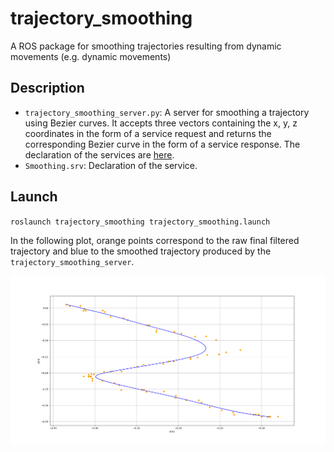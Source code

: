 # trajectory_smoothing
A ROS package for smoothing trajectories resulting from dynamic movements (e.g. dynamic movements)

## Description
* `trajectory_smoothing_server.py`: A server for smoothing a trajectory using Bezier curves. It accepts three vectors containing the x, y, z coordinates in the form of a service request and returns the corresponding Bezier curve in the form of a service response. The declaration of the services are [here]().
* `Smoothing.srv`: Declaration of the service.

## Launch
`roslaunch trajectory_smoothing trajectory_smoothing.launch`

In the following plot, orange points correspond to the raw final filtered trajectory and blue to the smoothed trajectory produced by the `trajectory_smoothing_server`.

<img src="https://github.com/ThanasisTs/trajectory_smoothing/blob/main/raw_smooth.png" width="1000">

